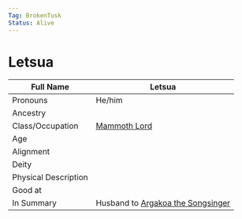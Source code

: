 ```yaml
---
Tag: BrokenTusk
Status: Alive
---
```

# Letsua

| Full Name            | Letsua                                |
| -------------------- | ------------------------------------- |
| Pronouns             | He/him                                |
| Ancestry             |                                       |
| Class/Occupation     | [Mammoth Lord](questforthefrozenflame/docs/Backstory/Notions/Mammoth-Lord.md)                         |
| Age                  |                                       |
| Alignment            |                                       |
| Deity                |                                       |
| Physical Description |                                       |
| Good at              |                                       |
| In Summary           | Husband to [Argakoa the Songsinger](questforthefrozenflame/docs/Backstory/NPCs/Broken-Tusk/Argakoa-the-Songsinger.md) |

